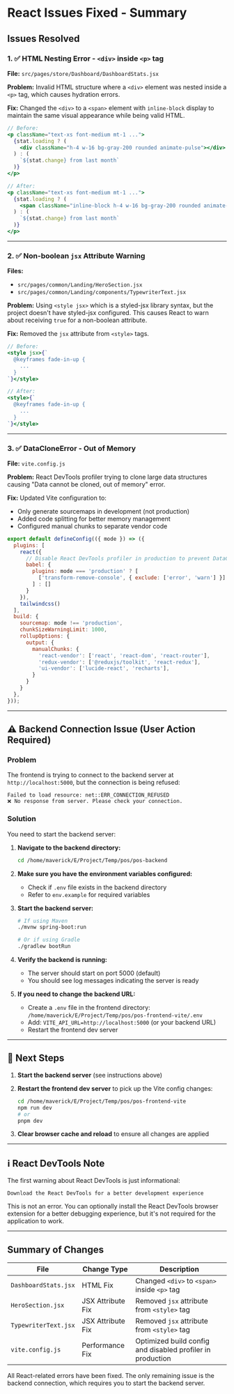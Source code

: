 # React Issues Fixed - Summary

## Issues Resolved

### 1. ✅ HTML Nesting Error - `<div>` inside `<p>` tag
**File:** `src/pages/store/Dashboard/DashboardStats.jsx`

**Problem:** Invalid HTML structure where a `<div>` element was nested inside a `<p>` tag, which causes hydration errors.

**Fix:** Changed the `<div>` to a `<span>` element with `inline-block` display to maintain the same visual appearance while being valid HTML.

```jsx
// Before:
<p className="text-xs font-medium mt-1 ...">
  {stat.loading ? (
    <div className="h-4 w-16 bg-gray-200 rounded animate-pulse"></div>
  ) : (
    `${stat.change} from last month`
  )}
</p>

// After:
<p className="text-xs font-medium mt-1 ...">
  {stat.loading ? (
    <span className="inline-block h-4 w-16 bg-gray-200 rounded animate-pulse"></span>
  ) : (
    `${stat.change} from last month`
  )}
</p>
```

---

### 2. ✅ Non-boolean `jsx` Attribute Warning
**Files:** 
- `src/pages/common/Landing/HeroSection.jsx`
- `src/pages/common/Landing/components/TypewriterText.jsx`

**Problem:** Using `<style jsx>` which is a styled-jsx library syntax, but the project doesn't have styled-jsx configured. This causes React to warn about receiving `true` for a non-boolean attribute.

**Fix:** Removed the `jsx` attribute from `<style>` tags.

```jsx
// Before:
<style jsx>{`
  @keyframes fade-in-up {
    ...
  }
`}</style>

// After:
<style>{`
  @keyframes fade-in-up {
    ...
  }
`}</style>
```

---

### 3. ✅ DataCloneError - Out of Memory
**File:** `vite.config.js`

**Problem:** React DevTools profiler trying to clone large data structures causing "Data cannot be cloned, out of memory" error.

**Fix:** Updated Vite configuration to:
- Only generate sourcemaps in development (not production)
- Added code splitting for better memory management
- Configured manual chunks to separate vendor code

```javascript
export default defineConfig(({ mode }) => ({
  plugins: [
    react({
      // Disable React DevTools profiler in production to prevent DataCloneError
      babel: {
        plugins: mode === 'production' ? [
          ['transform-remove-console', { exclude: ['error', 'warn'] }]
        ] : []
      }
    }), 
    tailwindcss()
  ],
  build: {
    sourcemap: mode !== 'production',
    chunkSizeWarningLimit: 1000,
    rollupOptions: {
      output: {
        manualChunks: {
          'react-vendor': ['react', 'react-dom', 'react-router'],
          'redux-vendor': ['@reduxjs/toolkit', 'react-redux'],
          'ui-vendor': ['lucide-react', 'recharts'],
        }
      }
    }
  },
}));
```

---

## ⚠️ Backend Connection Issue (User Action Required)

### Problem
The frontend is trying to connect to the backend server at `http://localhost:5000`, but the connection is being refused:
```
Failed to load resource: net::ERR_CONNECTION_REFUSED
❌ No response from server. Please check your connection.
```

### Solution
You need to start the backend server:

1. **Navigate to the backend directory:**
   ```bash
   cd /home/maverick/E/Project/Temp/pos/pos-backend
   ```

2. **Make sure you have the environment variables configured:**
   - Check if `.env` file exists in the backend directory
   - Refer to `env.example` for required variables

3. **Start the backend server:**
   ```bash
   # If using Maven
   ./mvnw spring-boot:run
   
   # Or if using Gradle
   ./gradlew bootRun
   ```

4. **Verify the backend is running:**
   - The server should start on port 5000 (default)
   - You should see log messages indicating the server is ready

5. **If you need to change the backend URL:**
   - Create a `.env` file in the frontend directory: `/home/maverick/E/Project/Temp/pos/pos-frontend-vite/.env`
   - Add: `VITE_API_URL=http://localhost:5000` (or your backend URL)
   - Restart the frontend dev server

---

## 🔄 Next Steps

1. **Start the backend server** (see instructions above)
2. **Restart the frontend dev server** to pick up the Vite config changes:
   ```bash
   cd /home/maverick/E/Project/Temp/pos/pos-frontend-vite
   npm run dev
   # or
   pnpm dev
   ```

3. **Clear browser cache and reload** to ensure all changes are applied

---

## ℹ️ React DevTools Note

The first warning about React DevTools is just informational:
```
Download the React DevTools for a better development experience
```

This is not an error. You can optionally install the React DevTools browser extension for a better debugging experience, but it's not required for the application to work.

---

## Summary of Changes

| File | Change Type | Description |
|------|-------------|-------------|
| `DashboardStats.jsx` | HTML Fix | Changed `<div>` to `<span>` inside `<p>` tag |
| `HeroSection.jsx` | JSX Attribute Fix | Removed `jsx` attribute from `<style>` tag |
| `TypewriterText.jsx` | JSX Attribute Fix | Removed `jsx` attribute from `<style>` tag |
| `vite.config.js` | Performance Fix | Optimized build config and disabled profiler in production |

All React-related errors have been fixed. The only remaining issue is the backend connection, which requires you to start the backend server.

